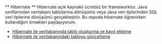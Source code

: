 ** Hibernate **
Hibernate açık kaynaklı ücretsiz bir frameworktur. Java sınıflarından veritabanı tablolarına dönüşümü veya Java veri tiplerinden SQL veri tiplerine dönüşümü gerçekleştirir. Bu repoda hibernate öğrenirken kullandığım örnekleri paylaşıyorum.
- [Hibernate ile veritabanında tablo oluşturma ve kayıt ekleme](https://github.com/hanifekurnaz/hibernate/tree/master/HibernateKullanimi_001)
- [Hibernate ile veritabanındaki tabloyu güncelleme](https://github.com/hanifekurnaz/hibernate/tree/master/HibernateKullanimi_002)

